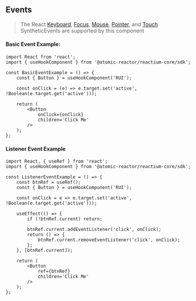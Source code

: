 ## Events

> The React [Keyboard](https://reactjs.org/docs/events.html#keyboard-events), [Focus](https://reactjs.org/docs/events.html#focus-events), [Mouse](https://reactjs.org/docs/events.html#mouse-events), [Pointer](https://reactjs.org/docs/events.html#pointer-events), and [Touch](https://reactjs.org/docs/events.html#touch-events) SyntheticEvents are supported by this component

#### Basic Event Example:

```
import React from 'react';
import { useHookComponent } from '@atomic-reactor/reactium-core/sdk';

const BasicEventExample = () => {
    const { Button } = useHookComponent('RUI');

    const onClick = (e) => e.target.set('active', !Boolean(e.target.get('active')));

    return (
        <Button
            onClick={onClick}
            children='Click Me'
        />
    );
};
```

#### Listener Event Example

```
import React, { useRef } from 'react';
import { useHookComponent } from '@atomic-reactor/reactium-core/sdk';

const ListenerEventExample = () => {
    const btnRef = useRef();
    const { Button } = useHookComponent('RUI');

    const onClick = e => e.target.set('active', !Boolean(e.target.get('active')));

    useEffect(() => {
        if (!btnRef.current) return;

        btnRef.current.addEventListener('click', onClick);
        return () => {
            btnRef.current.removeEventListener('click', onClick);
        };
    }, [btnRef.current]);

    return (
        <Button
            ref={btnRef}
            children='Click Me'
        />
    );
};
```
